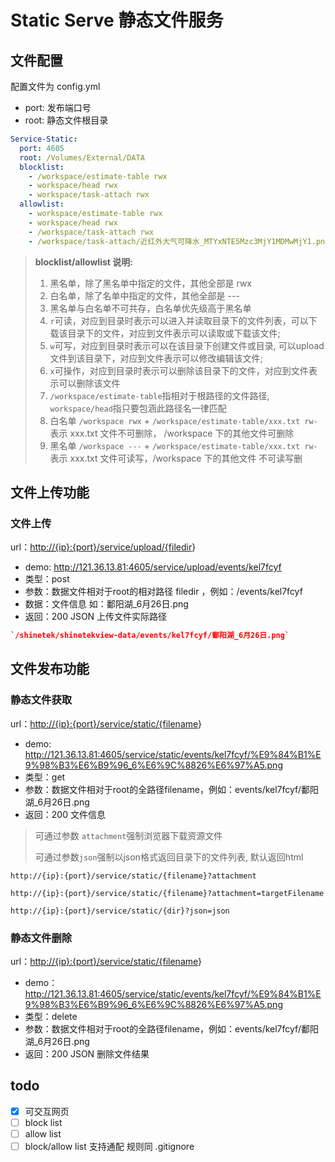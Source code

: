 # Static Serve 静态文件服务

## 文件配置

配置文件为 config.yml

* port: 发布端口号
* root: 静态文件根目录

``` yml
Service-Static:
  port: 4605
  root: /Volumes/External/DATA
  blocklist:
    - /workspace/estimate-table rwx
    - workspace/head rwx
    - workspace/task-attach rwx
  allowlist:
    - workspace/estimate-table rwx
    - workspace/head rwx
    - /workspace/task-attach rwx
    - /workspace/task-attach/近红外大气可降水_MTYxNTE5Mzc3MjY1MDMwMjY1.png ---
```

> **blocklist/allowlist 说明:**
>
> 1. 黑名单，除了黑名单中指定的文件，其他全部是 rwx
> 2. 白名单，除了名单中指定的文件，其他全部是 ---
> 3. 黑名单与白名单不可共存，白名单优先级高于黑名单
> 4. `r`可读，对应到目录时表示可以进入并读取目录下的文件列表，可以下载该目录下的文件，对应到文件表示可以读取或下载该文件;
> 5. `w`可写，对应到目录时表示可以在该目录下创建文件或目录, 可以upload文件到该目录下，对应到文件表示可以修改编辑该文件;
> 6. `x`可操作，对应到目录时表示可以删除该目录下的文件，对应到文件表示可以删除该文件
> 7. `/workspace/estimate-table`指相对于根路径的文件路径, `workspace/head`指只要包涵此路径名一律匹配
> 8. 白名单 `/workspace rwx` + `/workspace/estimate-table/xxx.txt rw-` 表示 xxx.txt 文件不可删除， /workspace 下的其他文件可删除
> 9. 黑名单 `/workspace ---` + `/workspace/estimate-table/xxx.txt rw-` 表示 xxx.txt 文件可读写，/workspace 下的其他文件 不可读写删

## 文件上传功能

### 文件上传

url：<http://{ip}:{port}/service/upload/{filedir>}

* demo: <http://121.36.13.81:4605/service/upload/events/kel7fcyf>
* 类型：post
* 参数：数据文件相对于root的相对路径 filedir ，例如：/events/kel7fcyf
* 数据：文件信息 如：鄱阳湖_6月26日.png
* 返回：200 JSON 上传文件实际路径

``` json
`/shinetek/shinetekview-data/events/kel7fcyf/鄱阳湖_6月26日.png`
```

## 文件发布功能

### 静态文件获取

url：<http://{ip}:{port}/service/static/{filename>}

* demo: <http://121.36.13.81:4605/service/static/events/kel7fcyf/%E9%84%B1%E9%98%B3%E6%B9%96_6%E6%9C%8826%E6%97%A5.png>
* 类型：get
* 参数：数据文件相对于root的全路径filename，例如：events/kel7fcyf/鄱阳湖_6月26日.png
* 返回：200 文件信息

> 可通过参数 `attachment`强制浏览器下载资源文件
>
> 可通过参数`json`强制以json格式返回目录下的文件列表, 默认返回html

```text
http://{ip}:{port}/service/static/{filename}?attachment

http://{ip}:{port}/service/static/{filename}?attachment=targetFilename

http://{ip}:{port}/service/static/{dir}?json=json
```

### 静态文件删除

url：<http://{ip}:{port}/service/static/{filename>}

* demo：<http://121.36.13.81:4605/service/static/events/kel7fcyf/%E9%84%B1%E9%98%B3%E6%B9%96_6%E6%9C%8826%E6%97%A5.png>
* 类型：delete
* 参数：数据文件相对于root的全路径filename，例如：events/kel7fcyf/鄱阳湖_6月26日.png
* 返回：200 JSON 删除文件结果

## todo

* [X]   可交互网页
* [ ]   block list
* [ ]   allow list
* [ ]   block/allow list 支持通配 规则同 .gitignore
